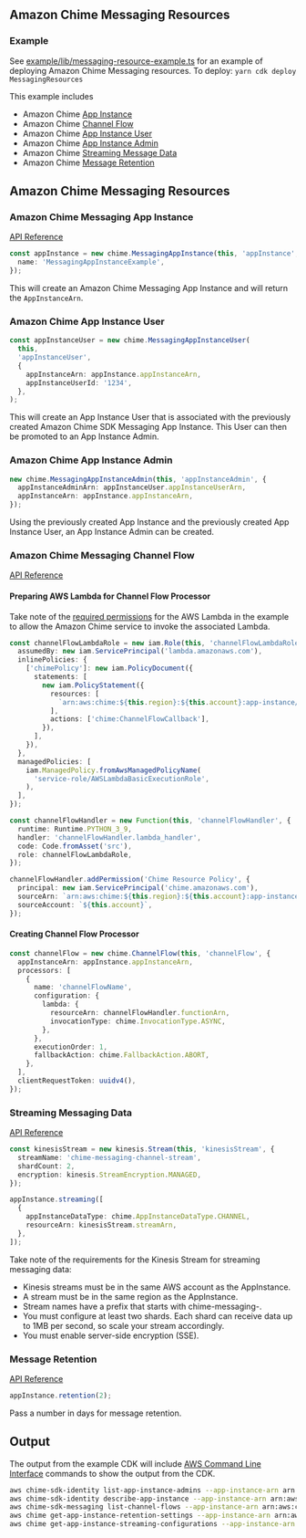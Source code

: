 ## Amazon Chime Messaging Resources

### Example

See [example/lib/messaging-resource-example.ts](example/lib/messaging-resource-example.ts) for an example of deploying Amazon Chime Messaging resources. To deploy: `yarn cdk deploy MessagingResources`

This example includes

- Amazon Chime [App Instance](https://docs.aws.amazon.com/chime-sdk/latest/dg/create-app-instance.html)
- Amazon Chime [Channel Flow](https://docs.aws.amazon.com/chime-sdk/latest/dg/using-channel-flows.html)
- Amazon Chime [App Instance User](https://docs.aws.amazon.com/chime-sdk/latest/dg/create-app-instance-user.html)
- Amazon Chime [App Instance Admin](https://docs.aws.amazon.com/chime-sdk/latest/dg/auth-by-role.html#appinstanceadmin)
- Amazon Chime [Streaming Message Data](https://docs.aws.amazon.com/chime-sdk/latest/dg/streaming-export.html)
- Amazon Chime [Message Retention](https://docs.aws.amazon.com/chime-sdk/latest/dg/manage-retention.html)

## Amazon Chime Messaging Resources

### Amazon Chime Messaging App Instance

[API Reference](https://docs.aws.amazon.com/chime-sdk/latest/APIReference/API_identity-chime_CreateAppInstance.html)

```typescript
const appInstance = new chime.MessagingAppInstance(this, 'appInstance', {
  name: 'MessagingAppInstanceExample',
});
```

This will create an Amazon Chime Messaging App Instance and will return the `AppInstanceArn`.

### Amazon Chime App Instance User

```typescript
const appInstanceUser = new chime.MessagingAppInstanceUser(
  this,
  'appInstanceUser',
  {
    appInstanceArn: appInstance.appInstanceArn,
    appInstanceUserId: '1234',
  },
);
```

This will create an App Instance User that is associated with the previously created Amazon Chime SDK Messaging App Instance. This User can then be promoted to an App Instance Admin.

### Amazon Chime App Instance Admin

```typescript
new chime.MessagingAppInstanceAdmin(this, 'appInstanceAdmin', {
  appInstanceAdminArn: appInstanceUser.appInstanceUserArn,
  appInstanceArn: appInstance.appInstanceArn,
});
```

Using the previously created App Instance and the previously created App Instance User, an App Instance Admin can be created.

### Amazon Chime Messaging Channel Flow

[API Reference](https://docs.aws.amazon.com/chime-sdk/latest/APIReference/API_messaging-chime_CreateChannelFlow.html)

#### Preparing AWS Lambda for Channel Flow Processor

Take note of the [required permissions](https://docs.aws.amazon.com/chime-sdk/latest/dg/processor-setup.html) for the AWS Lambda in the example to allow the Amazon Chime service to invoke the associated Lambda.

```typescript
const channelFlowLambdaRole = new iam.Role(this, 'channelFlowLambdaRole', {
  assumedBy: new iam.ServicePrincipal('lambda.amazonaws.com'),
  inlinePolicies: {
    ['chimePolicy']: new iam.PolicyDocument({
      statements: [
        new iam.PolicyStatement({
          resources: [
            `arn:aws:chime:${this.region}:${this.account}:app-instance/*`,
          ],
          actions: ['chime:ChannelFlowCallback'],
        }),
      ],
    }),
  },
  managedPolicies: [
    iam.ManagedPolicy.fromAwsManagedPolicyName(
      'service-role/AWSLambdaBasicExecutionRole',
    ),
  ],
});

const channelFlowHandler = new Function(this, 'channelFlowHandler', {
  runtime: Runtime.PYTHON_3_9,
  handler: 'channelFlowHandler.lambda_handler',
  code: Code.fromAsset('src'),
  role: channelFlowLambdaRole,
});

channelFlowHandler.addPermission('Chime Resource Policy', {
  principal: new iam.ServicePrincipal('chime.amazonaws.com'),
  sourceArn: `arn:aws:chime:${this.region}:${this.account}:app-instance/*`,
  sourceAccount: `${this.account}`,
});
```

#### Creating Channel Flow Processor

```typescript
const channelFlow = new chime.ChannelFlow(this, 'channelFlow', {
  appInstanceArn: appInstance.appInstanceArn,
  processors: [
    {
      name: 'channelFlowName',
      configuration: {
        lambda: {
          resourceArn: channelFlowHandler.functionArn,
          invocationType: chime.InvocationType.ASYNC,
        },
      },
      executionOrder: 1,
      fallbackAction: chime.FallbackAction.ABORT,
    },
  ],
  clientRequestToken: uuidv4(),
});
```

### Streaming Messaging Data

[API Reference](https://docs.aws.amazon.com/chime-sdk/latest/APIReference/API_PutAppInstanceStreamingConfigurations.html)

```typescript
const kinesisStream = new kinesis.Stream(this, 'kinesisStream', {
  streamName: 'chime-messaging-channel-stream',
  shardCount: 2,
  encryption: kinesis.StreamEncryption.MANAGED,
});

appInstance.streaming([
  {
    appInstanceDataType: chime.AppInstanceDataType.CHANNEL,
    resourceArn: kinesisStream.streamArn,
  },
]);
```

Take note of the requirements for the Kinesis Stream for streaming messaging data:

- Kinesis streams must be in the same AWS account as the AppInstance.
- A stream must be in the same region as the AppInstance.
- Stream names have a prefix that starts with chime-messaging-.
- You must configure at least two shards. Each shard can receive data up to 1MB per second, so scale your stream accordingly.
- You must enable server-side encryption (SSE).

### Message Retention

[API Reference](https://docs.aws.amazon.com/chime-sdk/latest/APIReference/API_PutAppInstanceRetentionSettings.html)

```typescript
appInstance.retention(2);
```

Pass a number in days for message retention.

## Output

The output from the example CDK will include [AWS Command Line Interface](https://aws.amazon.com/cli/) commands to show the output from the CDK.

```bash
aws chime-sdk-identity list-app-instance-admins --app-instance-arn arn:aws:chime:us-east-1:111111111111:app-instance/df3ad5fd-acac-477a-acb4-50407b5f4be4
aws chime-sdk-identity describe-app-instance --app-instance-arn arn:aws:chime:us-east-1:111111111111:app-instance/df3ad5fd-acac-477a-acb4-50407b5f4be4
aws chime-sdk-messaging list-channel-flows --app-instance-arn arn:aws:chime:us-east-1:111111111111:app-instance/df3ad5fd-acac-477a-acb4-50407b5f4be4
aws chime get-app-instance-retention-settings --app-instance-arn arn:aws:chime:us-east-1:111111111111:app-instance/df3ad5fd-acac-477a-acb4-50407b5f4be4
aws chime get-app-instance-streaming-configurations --app-instance-arn arn:aws:chime:us-east-1:111111111111:app-instance/df3ad5fd-acac-477a-acb4-50407b5f4be4
```
